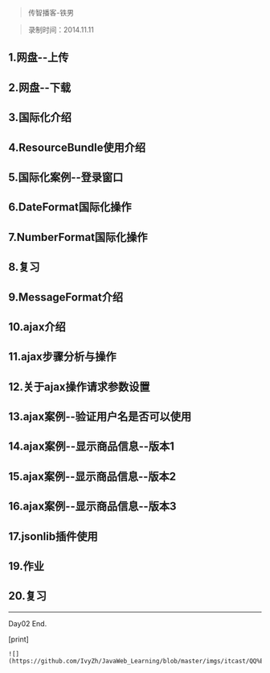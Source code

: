 > 传智播客-铁男

> 录制时间：2014.11.11

## 1.网盘--上传
## 2.网盘--下载
## 3.国际化介绍
## 4.ResourceBundle使用介绍
## 5.国际化案例--登录窗口
## 6.DateFormat国际化操作
## 7.NumberFormat国际化操作
## 8.复习
## 9.MessageFormat介绍
## 10.ajax介绍
## 11.ajax步骤分析与操作
## 12.关于ajax操作请求参数设置
## 13.ajax案例--验证用户名是否可以使用
## 14.ajax案例--显示商品信息--版本1
## 15.ajax案例--显示商品信息--版本2
## 16.ajax案例--显示商品信息--版本3
## 17.jsonlib插件使用
## 19.作业

## 20.复习


--------------

Day02 End.


[print]


	![](https://github.com/IvyZh/JavaWeb_Learning/blob/master/imgs/itcast/QQ%E6%88%AA%E5%9B%BE.png)